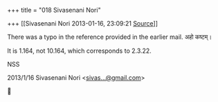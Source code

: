 +++
title = "018 Sivasenani Nori"

+++
[[Sivasenani Nori	2013-01-16, 23:09:21 [Source](https://groups.google.com/g/bvparishat/c/XyUQCHbdUY0)]]



There was a typo in the reference provided in the earlier mail. अहो कष्टम्।



It is 1.164, not 10.164, which corresponds to 2.3.22.



NSS

  
  

2013/1/16 Sivasenani Nori \<[sivas...@gmail.com]()\>



